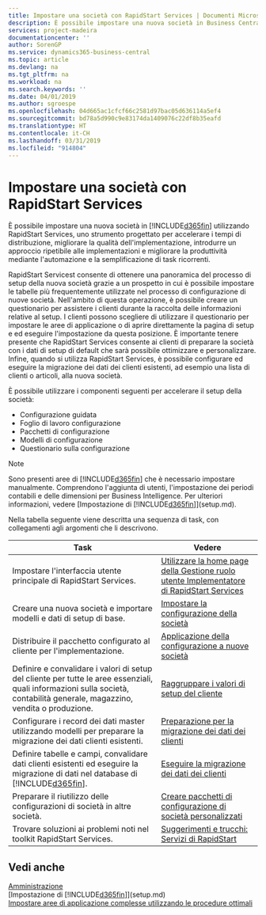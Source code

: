 ```yaml
---
title: Impostare una società con RapidStart Services | Documenti Microsoft
description: È possibile impostare una nuova società in Business Central utilizzando RapidStart Services, uno strumento progettato per accelerare i tempi di distribuzione, migliorare la qualità dell'implementazione, introdurre un approccio ripetibile alle implementazioni e migliorare la produttività mediante l'automazione e la semplificazione di task ricorrenti.
services: project-madeira
documentationcenter: ''
author: SorenGP
ms.service: dynamics365-business-central
ms.topic: article
ms.devlang: na
ms.tgt_pltfrm: na
ms.workload: na
ms.search.keywords: ''
ms.date: 04/01/2019
ms.author: sgroespe
ms.openlocfilehash: 04d665ac1cfcf66c2581d97bac05d636114a5ef4
ms.sourcegitcommit: bd78a5d990c9e83174da1409076c22df8b35eafd
ms.translationtype: HT
ms.contentlocale: it-CH
ms.lasthandoff: 03/31/2019
ms.locfileid: "914804"
---
```

# <a name="setting-up-a-company-with-rapidstart-services"></a>Impostare una società con RapidStart Services
È possibile impostare una nuova società in [!INCLUDE[d365fin](includes/d365fin_md.md)] utilizzando RapidStart Services, uno strumento progettato per accelerare i tempi di distribuzione, migliorare la qualità dell'implementazione, introdurre un approccio ripetibile alle implementazioni e migliorare la produttività mediante l'automazione e la semplificazione di task ricorrenti.  

RapidStart Servicest consente di ottenere una panoramica del processo di setup della nuova società grazie a un prospetto in cui è possibile impostare le tabelle più frequentemente utilizzate nel processo di configurazione di nuove società. Nell'ambito di questa operazione, è possibile creare un questionario per assistere i clienti durante la raccolta delle informazioni relative al setup. I clienti possono scegliere di utilizzare il questionario per impostare le aree di applicazione o di aprire direttamente la pagina di setup e ed eseguire l'impostazione da questa posizione. È importante tenere presente che RapidStart Services consente ai clienti di preparare la società con i dati di setup di default che sarà possibile ottimizzare e personalizzare. Infine, quando si utilizza RapidStart Services, è possibile configurare ed eseguire la migrazione dei dati dei clienti esistenti, ad esempio una lista di clienti o articoli, alla nuova società.

È possibile utilizzare i componenti seguenti per accelerare il setup della società:  

-   Configurazione guidata  
-   Foglio di lavoro configurazione  
-   Pacchetti di configurazione  
-   Modelli di configurazione  
-   Questionario sulla configurazione  

> [!Note]  
>  Sono presenti aree di [!INCLUDE[d365fin](includes/d365fin_md.md)] che è necessario impostare manualmente. Comprendono l'aggiunta di utenti, l'impostazione dei periodi contabili e delle dimensioni per Business Intelligence. Per ulteriori informazioni, vedere [Impostazione di [!INCLUDE[d365fin](includes/d365fin_md.md)]](setup.md).

 Nella tabella seguente viene descritta una sequenza di task, con collegamenti agli argomenti che li descrivono.

|**Task**|**Vedere**|  
|------------|-------------|  
|Impostare l'interfaccia utente principale di RapidStart Services.|[Utilizzare la home page della Gestione ruolo utente Implementatore di RapidStart Services](admin-how-to-use-the-rapidstart-services-role-center-to-track-progress.md)|  
|Creare una nuova società e importare modelli e dati di setup di base.|[Impostare la configurazione della società](admin-set-up-company-configuration.md)|  
|Distribuire il pacchetto configurato al cliente per l'implementazione.|[Applicazione della configurazione a nuove società](admin-apply-configuration-to-new-companies.md)|
|Definire e convalidare i valori di setup del cliente per tutte le aree essenziali, quali informazioni sulla società, contabilità generale, magazzino, vendita o produzione.|[Raggruppare i valori di setup del cliente](admin-gather-customer-setup-values.md)|  
|Configurare i record dei dati master utilizzando modelli per preparare la migrazione dei dati clienti esistenti.|[Preparazione per la migrazione dei dati dei clienti](admin-use-templates-to-prepare-customer-data-for-migration.md)|  
|Definire tabelle e campi, convalidare dati clienti esistenti ed eseguire la migrazione di dati nel database di [!INCLUDE[d365fin](includes/d365fin_md.md)].|[Eseguire la migrazione dei dati dei clienti](admin-migrate-customer-data.md)|
|Preparare il riutilizzo delle configurazioni di società in altre società.|[Creare pacchetti di configurazione di società personalizzati](admin-how-to-create-custom-company-configuration-packages.md)|
|Trovare soluzioni ai problemi noti nel toolkit RapidStart Services.|[Suggerimenti e trucchi: Servizi di RapidStart](admin-tips-and-tricks-rapidstart-services.md)|  

## <a name="see-also"></a>Vedi anche  
[Amministrazione](admin-setup-and-administration.md)  
[Impostazione di [!INCLUDE[d365fin](includes/d365fin_md.md)]](setup.md)  
[Impostare aree di applicazione complesse utilizzando le procedure ottimali](set-up-complex-application-areas-using-best-practices.md)   
